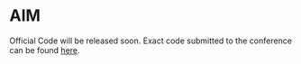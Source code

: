 # AIM
Official Code will be released soon.
Exact code submitted to the conference can be found [here](https://drive.google.com/drive/folders/11RaHWeTBF3urM82okMi2eCR9Xse3Owyw?usp=sharing).
